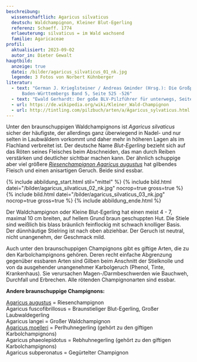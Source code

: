 ```yaml
---
beschreibung:
  wissenschaftlich: Agaricus silvaticus
  deutsch: Waldchampignon, Kleiner Blut-Egerling
  referenz: Schaeff. 1774
  erlaeuterung: silvaticus = im Wald wachsend
  familie: Agaricaceae
profil:
  aktualisiert: 2023-09-02
  autor_in: Dieter Gewalt
hauptbild:
  anzeige: true
  datei: /bilder/agaricus_silvaticus_01_nk.jpg
  legende: 3 Fotos von Norbert Kühnberger
literatur:
  - text: "German J. Krieglsteiner / Andreas Gminder (Hrsg.): Die Großpilze
      Baden-Württembergs Band 5, Seite 525 -526"
  - text: "Ewald Gerhardt: Der goße BLV-Pilzführer für unterwegs, Seite 64"
  - url: https://de.wikipedia.org/wiki/Kleiner_Wald-Champignon
  - url: http://tintling.com/pilzbuch/arten/a/Agaricus_sylvaticus.html
---
```

Unter den braunschuppigen Waldchampignons ist *Agaricus silvaticus* sicher der häufigste, der allerdings ganz überwiegend in Nadel- und nur selten in Laubwäldern vorkommt und daher mehr in höheren Lagen als im Flachland verbreitet ist. Der deutsche Name *Blut-Egerling* bezieht sich auf das Röten seines Fleisches beim Abschneiden, das man durch Reiben verstärken und deutlicher sichtbar machen kann. Der ähnlich schuppige aber viel größere *[Riesenchampignon Agaricus augustus](/pilze/agaricus-augustus-riesenchampignon)* hat gilbendes Fleisch und einen anisartigen Geruch. Beide sind essbar.

{% include abbildung_start.html stil="mittel" %}
{% include bild.html datei="/bilder/agaricus_silvaticus_02_nk.jpg" nocrop=true gross=true %}
{% include bild.html datei="/bilder/agaricus_silvaticus_03_nk.jpg" nocrop=true gross=true %}
{% include abbildung_ende.html %}

Der Waldchampignon oder Kleine Blut-Egerling hat einen meist 4 - 7, maximal 10 cm breiten, auf hellem Grund braun geschuppten Hut. Die Stiele sind weißlich bis blass bräunlich feinflockig mit schwach knolliger Basis. Der dünnhäutige Stielring ist nach oben abziehbar. Der Geruch ist neutral, nicht unangenehm, der Geschmack mild. 

Auch unter den braunschuppigen Champignons gibt es giftige Arten, die zu den Karbolchampignons gehören. Deren recht einfache Abgrenzung gegenüber essbaren Arten sind Gilben beim Anschnitt der Stielknolle und von da ausgehender unangenehmer Karbolgeruch (Phenol, Tinte, Krankenhaus). Sie verursachen Magen-/Darmbeschwerden wie Bauchweh, Durchfall und Erbrechen. Alle rötenden Champignonarten sind essbar.

**Andere braunschuppige Champignons:**

[Agaricus augustus](/pilze/agaricus-augustus-riesenchampignon) = Riesenchampignon  
Agaricus fuscofibrillosus = Braunstieliger Blut-Egerling, Großer Laubwaldegerling  
Agaricus langei = Großer Waldchampignon  
[Agaricus moelleri](/pilze/agaricus-moelleri-perlhuhn-egerling) = Perlhuhnegerling (gehört zu den giftigen Karbolchampignons)  
Agaricus phaeolepidotus = Rebhuhnegerling (gehört zu den giftigen Karbolchampignons)  
Agaricus subperonatus = Gegürtelter Champignon